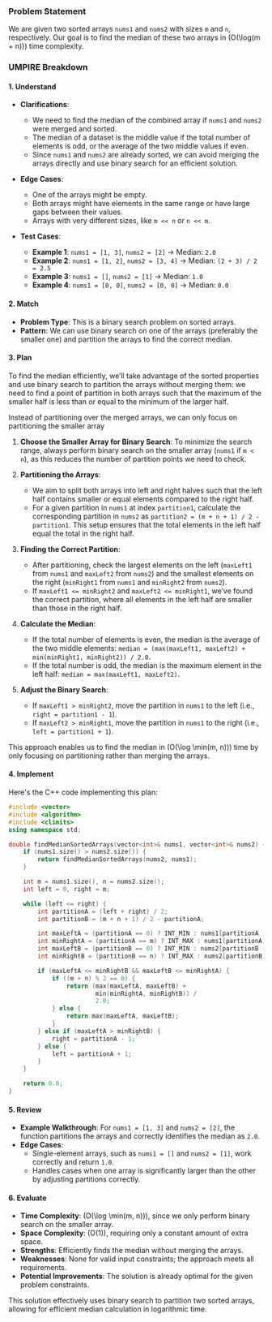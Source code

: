 ### Problem Statement

We are given two sorted arrays `nums1` and `nums2` with sizes `m` and `n`, respectively. Our goal is to find the median of these two arrays in \(O(\log(m + n))\) time complexity. 

### UMPIRE Breakdown

#### **1. Understand**
- **Clarifications**:
  - We need to find the median of the combined array if `nums1` and `nums2` were merged and sorted.
  - The median of a dataset is the middle value if the total number of elements is odd, or the average of the two middle values if even.
  - Since `nums1` and `nums2` are already sorted, we can avoid merging the arrays directly and use binary search for an efficient solution.

- **Edge Cases**:
  - One of the arrays might be empty.
  - Both arrays might have elements in the same range or have large gaps between their values.
  - Arrays with very different sizes, like `m << n` or `n << m`.

- **Test Cases**:
  - **Example 1**: `nums1 = [1, 3]`, `nums2 = [2]` → Median: `2.0`
  - **Example 2**: `nums1 = [1, 2]`, `nums2 = [3, 4]` → Median: `(2 + 3) / 2 = 2.5`
  - **Example 3**: `nums1 = []`, `nums2 = [1]` → Median: `1.0`
  - **Example 4**: `nums1 = [0, 0]`, `nums2 = [0, 0]` → Median: `0.0`

#### **2. Match**
- **Problem Type**: This is a binary search problem on sorted arrays.
- **Pattern**: We can use binary search on one of the arrays (preferably the smaller one) and partition the arrays to find the correct median.

#### **3. Plan**
To find the median efficiently, we’ll take advantage of the sorted properties and use binary search to partition the arrays without merging them:
we need to find a point of partition in both arrays such that the maximum of the smaller half is less than or equal to the minimum of the larger half.

Instead of partitioning over the merged arrays, we can only focus on partitioning the smaller array
1. **Choose the Smaller Array for Binary Search**: To minimize the search range, always perform binary search on the smaller array (`nums1` if `m < n`), as this reduces the number of partition points we need to check.

2. **Partitioning the Arrays**:
   - We aim to split both arrays into left and right halves such that the left half contains smaller or equal elements compared to the right half.
   - For a given partition in `nums1` at index `partition1`, calculate the corresponding partition in `nums2` as `partition2 = (m + n + 1) / 2 - partition1`. This setup ensures that the total elements in the left half equal the total in the right half.

3. **Finding the Correct Partition**:
   - After partitioning, check the largest elements on the left (`maxLeft1` from `nums1` and `maxLeft2` from `nums2`) and the smallest elements on the right (`minRight1` from `nums1` and `minRight2` from `nums2`).
   - If `maxLeft1 <= minRight2` and `maxLeft2 <= minRight1`, we’ve found the correct partition, where all elements in the left half are smaller than those in the right half.

4. **Calculate the Median**:
   - If the total number of elements is even, the median is the average of the two middle elements: `median = (max(maxLeft1, maxLeft2) + min(minRight1, minRight2)) / 2.0`.
   - If the total number is odd, the median is the maximum element in the left half: `median = max(maxLeft1, maxLeft2)`.

5. **Adjust the Binary Search**:
   - If `maxLeft1 > minRight2`, move the partition in `nums1` to the left (i.e., `right = partition1 - 1`).
   - If `maxLeft2 > minRight1`, move the partition in `nums1` to the right (i.e., `left = partition1 + 1`).

This approach enables us to find the median in \(O(\log \min(m, n))\) time by only focusing on partitioning rather than merging the arrays.

#### **4. Implement**

Here's the C++ code implementing this plan:

```cpp
#include <vector>
#include <algorithm>
#include <climits>
using namespace std;

double findMedianSortedArrays(vector<int>& nums1, vector<int>& nums2) {
    if (nums1.size() > nums2.size()) {
        return findMedianSortedArrays(nums2, nums1);
    }

    int m = nums1.size(), n = nums2.size();
    int left = 0, right = m;

    while (left <= right) {
        int partitionA = (left + right) / 2;
        int partitionB = (m + n + 1) / 2 - partitionA;

        int maxLeftA = (partitionA == 0) ? INT_MIN : nums1[partitionA - 1];
        int minRightA = (partitionA == m) ? INT_MAX : nums1[partitionA];
        int maxLeftB = (partitionB == 0) ? INT_MIN : nums2[partitionB - 1];
        int minRightB = (partitionB == n) ? INT_MAX : nums2[partitionB];

        if (maxLeftA <= minRightB && maxLeftB <= minRightA) {
            if ((m + n) % 2 == 0) {
                return (max(maxLeftA, maxLeftB) +
                        min(minRightA, minRightB)) /
                        2.0;
            } else {
                return max(maxLeftA, maxLeftB);
            }
        } else if (maxLeftA > minRightB) {
            right = partitionA - 1;
        } else {
            left = partitionA + 1;
        }
    }

    return 0.0;
}
```

#### **5. Review**
- **Example Walkthrough**: For `nums1 = [1, 3]` and `nums2 = [2]`, the function partitions the arrays and correctly identifies the median as `2.0`.
- **Edge Cases**:
  - Single-element arrays, such as `nums1 = []` and `nums2 = [1]`, work correctly and return `1.0`.
  - Handles cases when one array is significantly larger than the other by adjusting partitions correctly.
  
#### **6. Evaluate**
- **Time Complexity**: \(O(\log \min(m, n))\), since we only perform binary search on the smaller array.
- **Space Complexity**: \(O(1)\), requiring only a constant amount of extra space.
- **Strengths**: Efficiently finds the median without merging the arrays.
- **Weaknesses**: None for valid input constraints; the approach meets all requirements.
- **Potential Improvements**: The solution is already optimal for the given problem constraints.

This solution effectively uses binary search to partition two sorted arrays, allowing for efficient median calculation in logarithmic time.